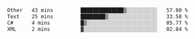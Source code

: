 <!--START_SECTION:waka-->

```txt
Other   43 mins         ██████████████▒░░░░░░░░░░   57.80 %
Text    25 mins         ████████▒░░░░░░░░░░░░░░░░   33.58 %
C#      4 mins          █▒░░░░░░░░░░░░░░░░░░░░░░░   05.77 %
XML     2 mins          ▓░░░░░░░░░░░░░░░░░░░░░░░░   02.84 %
```

<!--END_SECTION:waka-->
